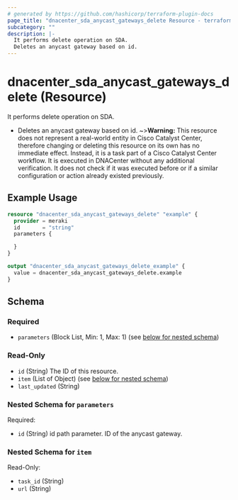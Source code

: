 ```yaml
---
# generated by https://github.com/hashicorp/terraform-plugin-docs
page_title: "dnacenter_sda_anycast_gateways_delete Resource - terraform-provider-dnacenter"
subcategory: ""
description: |-
  It performs delete operation on SDA.
  Deletes an anycast gateway based on id.
---
```


# dnacenter_sda_anycast_gateways_delete (Resource)

It performs delete operation on SDA.

- Deletes an anycast gateway based on id.
~>**Warning:**
This resource does not represent a real-world entity in Cisco Catalyst Center, therefore changing or deleting this resource on its own has no immediate effect.
Instead, it is a task part of a Cisco Catalyst Center workflow. It is executed in DNACenter without any additional verification. It does not check if it was executed before or if a similar configuration or action already existed previously.

## Example Usage

```terraform
resource "dnacenter_sda_anycast_gateways_delete" "example" {
  provider = meraki
  id       = "string"
  parameters {

  }
}

output "dnacenter_sda_anycast_gateways_delete_example" {
  value = dnacenter_sda_anycast_gateways_delete.example
}
```

<!-- schema generated by tfplugindocs -->
## Schema

### Required

- `parameters` (Block List, Min: 1, Max: 1) (see [below for nested schema](#nestedblock--parameters))

### Read-Only

- `id` (String) The ID of this resource.
- `item` (List of Object) (see [below for nested schema](#nestedatt--item))
- `last_updated` (String)

<a id="nestedblock--parameters"></a>
### Nested Schema for `parameters`

Required:

- `id` (String) id path parameter. ID of the anycast gateway.


<a id="nestedatt--item"></a>
### Nested Schema for `item`

Read-Only:

- `task_id` (String)
- `url` (String)
